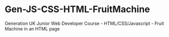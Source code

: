 # Gen-JS-CSS-HTML-FruitMachine
 Generation UK Junior Web Developer Course - HTML/CSS/Javascript - Fruit Machine in an HTML page
